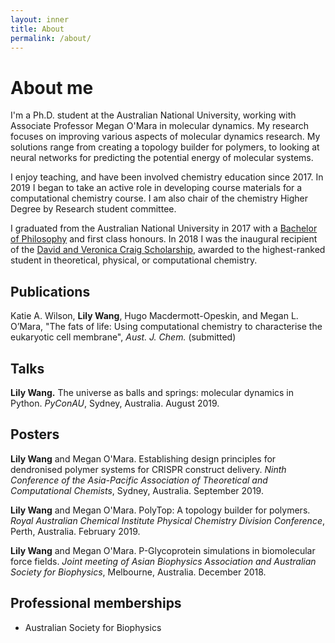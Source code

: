 ```yaml
---
layout: inner
title: About
permalink: /about/
---
```

# About me
I'm a Ph.D. student at the Australian National University, working with Associate Professor Megan O'Mara in molecular dynamics. My research focuses on improving various aspects of molecular dynamics research. My solutions range from creating a topology builder for polymers, to looking at neural networks for predicting the potential energy of molecular systems. 

I enjoy teaching, and have been involved chemistry education since 2017. In 2019 I began to take an active role in developing course materials for a computational chemistry course. I am also chair of the chemistry Higher Degree by Research student committee.

I graduated from the Australian National University in 2017 with a [Bachelor of Philosophy](https://programsandcourses.anu.edu.au/program/APHSC "A Ph.B. is a research-focused undergraduate degree in science.") and first class honours. In 2018 I was the inaugural recipient of the [David and Veronica Craig Scholarship](https://www.anu.edu.au/study/scholarships/find-a-scholarship/david-and-veronica-craig-phd-scholarship), awarded to the highest-ranked student in theoretical, physical, or computational chemistry.



## Publications

Katie A. Wilson, **Lily Wang**, Hugo Macdermott-Opeskin, and Megan L. O’Mara, "The fats of life: Using computational chemistry to characterise the eukaryotic cell membrane", *Aust. J. Chem.* (submitted)


## Talks

**Lily Wang.** The universe as balls and springs: molecular dynamics in Python. *PyConAU*, Sydney, Australia. August 2019.


## Posters

**Lily Wang** and Megan O'Mara. Establishing design principles for dendronised polymer systems for CRISPR construct delivery. *Ninth Conference of the Asia-Pacific Association of Theoretical and Computational Chemists*, Sydney, Australia. September 2019.

**Lily Wang** and Megan O'Mara. PolyTop: A topology builder for polymers. *Royal Australian Chemical Institute Physical Chemistry Division Conference*, Perth, Australia. February 2019.

**Lily Wang** and Megan O'Mara. P-Glycoprotein simulations in biomolecular force fields. *Joint meeting of Asian Biophysics Association and Australian Society for Biophysics*, Melbourne, Australia. December 2018.


## Professional memberships

- Australian Society for Biophysics

